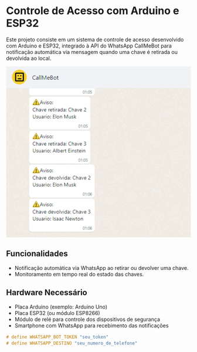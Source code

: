 # Controle de Acesso com Arduino e ESP32

Este projeto consiste em um sistema de controle de acesso desenvolvido com Arduino e ESP32, integrado à API do WhatsApp CallMeBot para notificação automática via mensagem quando uma chave é retirada ou devolvida ao local.

![Exemplo de Mensagem](msg.png)

## Funcionalidades

- Notificação automática via WhatsApp ao retirar ou devolver uma chave.
- Monitoramento em tempo real do estado das chaves.

## Hardware Necessário

- Placa Arduino (exemplo: Arduino Uno)
- Placa ESP32 (ou módulo ESP8266)
- Módulo de relé para controle dos dispositivos de segurança
- Smartphone com WhatsApp para recebimento das notificações

```cpp
# define WHATSAPP_BOT_TOKEN "seu_token"
# define WHATSAPP_DESTINO "seu_numero_de_telefone"
